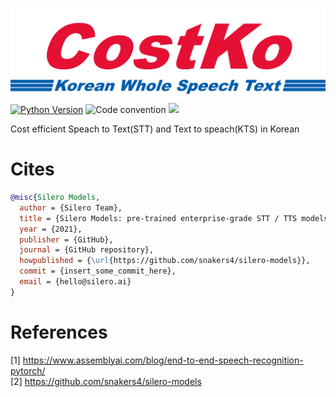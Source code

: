 ![](https://github.com/DSDanielPark/CoST-Ko/blob/main/assets/imgs/costko_logo.png)
[![Python Version](https://img.shields.io/badge/python-3.6%2C3.7%2C3.8-black.svg)](code_of_conduct.md)
![Code convention](https://img.shields.io/badge/code%20convention-pep8-black)
![](https://img.shields.io/badge/linting-pylint-black)

<!--
<p align="center" height="200%">
    <img width="33%" src="https://github.com/DSDanielPark/CoST-Ko/blob/main/assets/imgs/costko_logo.png">
</p>
-->

Cost efficient Speach to Text(STT) and Text to speach(KTS) in Korean


# Cites
```BibTex
@misc{Silero Models,
  author = {Silero Team},
  title = {Silero Models: pre-trained enterprise-grade STT / TTS models and benchmarks},
  year = {2021},
  publisher = {GitHub},
  journal = {GitHub repository},
  howpublished = {\url{https://github.com/snakers4/silero-models}},
  commit = {insert_some_commit_here},
  email = {hello@silero.ai}
}
```


# References
[1] https://www.assemblyai.com/blog/end-to-end-speech-recognition-pytorch/ <Br>
[2] https://github.com/snakers4/silero-models
